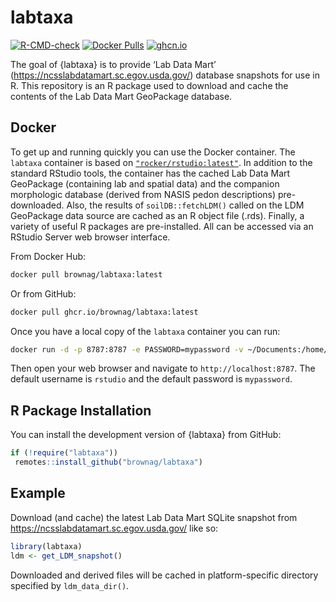 
<!-- README.md is generated from README.Rmd. Please edit that file -->

# labtaxa

<!-- badges: start -->

[![R-CMD-check](https://github.com/brownag/labtaxa/actions/workflows/R-CMD-check.yaml/badge.svg)](https://github.com/brownag/labtaxa/actions/workflows/R-CMD-check.yaml)
[![Docker
Pulls](https://badgen.net/docker/pulls/brownag/labtaxa?icon=docker&label=pulls)](https://hub.docker.com/r/brownag/labtaxa/)
[![ghcn.io](https://ghcr-badge.egpl.dev/brownag/labtaxa/size)](https://github.com/users/brownag/packages/container/package/labtaxa)
<!-- badges: end -->

The goal of {labtaxa} is to provide ‘Lab Data Mart’
(<https://ncsslabdatamart.sc.egov.usda.gov/>) database snapshots for use
in R. This repository is an R package used to download and cache the
contents of the Lab Data Mart GeoPackage database.

## Docker

To get up and running quickly you can use the Docker container. The
`labtaxa` container is based on
[`"rocker/rstudio:latest"`](https://hub.docker.com/r/rocker/rstudio). In
addition to the standard RStudio tools, the container has the cached Lab
Data Mart GeoPackage (containing lab and spatial data) and the companion
morphologic database (derived from NASIS pedon descriptions)
pre-downloaded. Also, the results of `soilDB::fetchLDM()` called on the
LDM GeoPackage data source are cached as an R object file (.rds).
Finally, a variety of useful R packages are pre-installed. All can be
accessed via an RStudio Server web browser interface.

From Docker Hub:

``` sh
docker pull brownag/labtaxa:latest
```

Or from GitHub:

``` sh
docker pull ghcr.io/brownag/labtaxa:latest
```

Once you have a local copy of the `labtaxa` container you can run:

``` sh
docker run -d -p 8787:8787 -e PASSWORD=mypassword -v ~/Documents:/home/rstudio/ brownag/labtaxa
```

Then open your web browser and navigate to `http://localhost:8787`. The
default username is `rstudio` and the default password is `mypassword`.

## R Package Installation

You can install the development version of {labtaxa} from GitHub:

``` r
if (!require("labtaxa")) 
 remotes::install_github("brownag/labtaxa")
```

## Example

Download (and cache) the latest Lab Data Mart SQLite snapshot from
<https://ncsslabdatamart.sc.egov.usda.gov/> like so:

``` r
library(labtaxa)
ldm <- get_LDM_snapshot()
```

Downloaded and derived files will be cached in platform-specific
directory specified by `ldm_data_dir()`.
